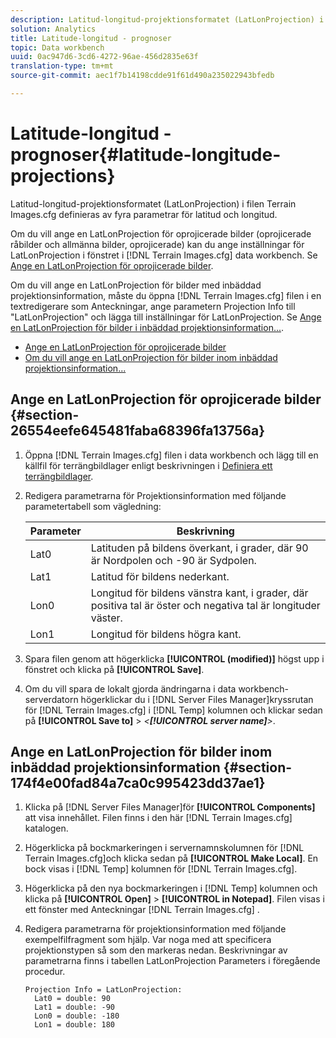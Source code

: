 ```yaml
---
description: Latitud-longitud-projektionsformatet (LatLonProjection) i filen Terrain Images.cfg definieras av fyra parametrar för latitud och longitud.
solution: Analytics
title: Latitude-longitud - prognoser
topic: Data workbench
uuid: 0ac947d6-3cd6-4272-96ae-456d2835e63f
translation-type: tm+mt
source-git-commit: aec1f7b14198cdde91f61d490a235022943bfedb

---
```



# Latitude-longitud - prognoser{#latitude-longitude-projections}

Latitud-longitud-projektionsformatet (LatLonProjection) i filen Terrain Images.cfg definieras av fyra parametrar för latitud och longitud.

Om du vill ange en LatLonProjection för oprojicerade bilder (oprojicerade råbilder och allmänna bilder, oprojicerade) kan du ange inställningar för LatLonProjection i fönstret i [!DNL Terrain Images.cfg] data workbench. Se [Ange en LatLonProjection för oprojicerade bilder](../../../../../home/c-geo-oview/c-wk-img-lyrs/c-trn-img-lyrs/c-proj-info-trn-imgs/c-lat-long-proj.md#section-26554eefe645481faba68396fa13756a).

Om du vill ange en LatLonProjection för bilder med inbäddad projektionsinformation, måste du öppna [!DNL Terrain Images.cfg] filen i en textredigerare som Anteckningar, ange parametern Projection Info till &quot;LatLonProjection&quot; och lägga till inställningar för LatLonProjection. Se [Ange en LatLonProjection för bilder i inbäddad projektionsinformation...](../../../../../home/c-geo-oview/c-wk-img-lyrs/c-trn-img-lyrs/c-proj-info-trn-imgs/c-lat-long-proj.md#section-174f4e00fad84a7ca0c995423dd37ae1).

* [Ange en LatLonProjection för oprojicerade bilder](../../../../../home/c-geo-oview/c-wk-img-lyrs/c-trn-img-lyrs/c-proj-info-trn-imgs/c-lat-long-proj.md#section-26554eefe645481faba68396fa13756a)
* [Om du vill ange en LatLonProjection för bilder inom inbäddad projektionsinformation...](../../../../../home/c-geo-oview/c-wk-img-lyrs/c-trn-img-lyrs/c-proj-info-trn-imgs/c-lat-long-proj.md#section-174f4e00fad84a7ca0c995423dd37ae1)

## Ange en LatLonProjection för oprojicerade bilder {#section-26554eefe645481faba68396fa13756a}

1. Öppna [!DNL Terrain Images.cfg] filen i data workbench och lägg till en källfil för terrängbildlager enligt beskrivningen i [Definiera ett terrängbildlager](../../../../../home/c-geo-oview/c-wk-img-lyrs/c-trn-img-lyrs/c-trn-img-lyrs.md#concept-8a0a16013e824ac29f35a0349b5d8ccf).

1. Redigera parametrarna för Projektionsinformation med följande parametertabell som vägledning:

   | Parameter | Beskrivning |
   |---|---|
   | Lat0 | Latituden på bildens överkant, i grader, där 90 är Nordpolen och -90 är Sydpolen. |
   | Lat1 | Latitud för bildens nederkant. |
   | Lon0 | Longitud för bildens vänstra kant, i grader, där positiva tal är öster och negativa tal är longituder väster. |
   | Lon1 | Longitud för bildens högra kant. |

1. Spara filen genom att högerklicka **[!UICONTROL (modified)]** högst upp i fönstret och klicka på **[!UICONTROL Save]**.

1. Om du vill spara de lokalt gjorda ändringarna i data workbench-serverdatorn högerklickar du i [!DNL Server Files Manager]kryssrutan för [!DNL Terrain Images.cfg] i [!DNL Temp] kolumnen och klickar sedan på **[!UICONTROL Save to]** > *&lt;**[!UICONTROL server name]**>*.

## Ange en LatLonProjection för bilder inom inbäddad projektionsinformation {#section-174f4e00fad84a7ca0c995423dd37ae1}

1. Klicka på [!DNL Server Files Manager]för **[!UICONTROL Components]** att visa innehållet. Filen finns i den här [!DNL Terrain Images.cfg] katalogen.

1. Högerklicka på bockmarkeringen i servernamnskolumnen för [!DNL Terrain Images.cfg]och klicka sedan på **[!UICONTROL Make Local]**. En bock visas i [!DNL Temp] kolumnen för [!DNL Terrain Images.cfg].

1. Högerklicka på den nya bockmarkeringen i [!DNL Temp] kolumnen och klicka på **[!UICONTROL Open]** > **[!UICONTROL in Notepad]**. Filen visas i ett fönster med Anteckningar [!DNL Terrain Images.cfg] .

1. Redigera parametrarna för projektionsinformation med följande exempelfilfragment som hjälp. Var noga med att specificera projektionstypen så som den markeras nedan. Beskrivningar av parametrarna finns i tabellen LatLonProjection Parameters i föregående procedur.

   ```
   Projection Info = LatLonProjection: 
     Lat0 = double: 90
     Lat1 = double: -90
     Lon0 = double: -180
     Lon1 = double: 180
   ```

